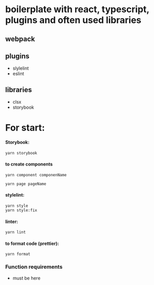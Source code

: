 # boilerplate with react, typescript, plugins and often used libraries

## webpack

## plugins
- slylelint
- eslint

## libraries
- clsx
- storybook

# For start:

#### Storybook:
```
yarn storybook
```

#### to create components
```
yarn component componenName

yarn page pageName
```

#### stylelint:
```
yarn style
yarn style:fix

```

#### linter:
```
yarn lint
```

#### to format code (prettier):
```
yarn format
```

### Function requirements
- must be here

